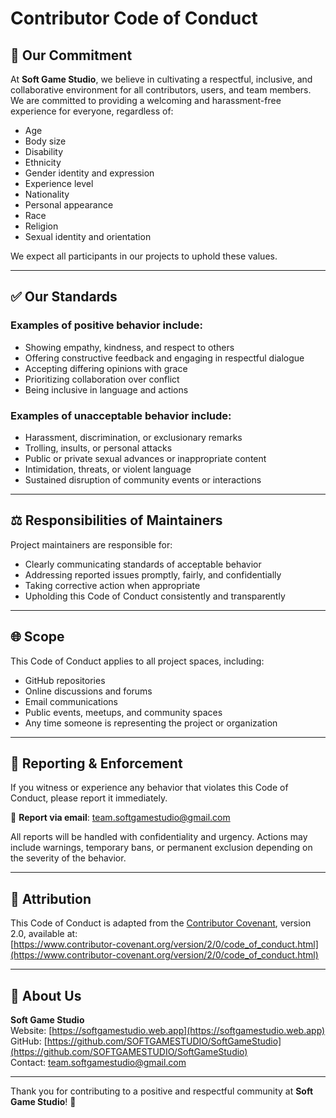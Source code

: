# Contributor Code of Conduct

## 👥 Our Commitment

At **Soft Game Studio**, we believe in cultivating a respectful, inclusive, and collaborative environment for all contributors, users, and team members. We are committed to providing a welcoming and harassment-free experience for everyone, regardless of:

- Age
- Body size
- Disability
- Ethnicity
- Gender identity and expression
- Experience level
- Nationality
- Personal appearance
- Race
- Religion
- Sexual identity and orientation

We expect all participants in our projects to uphold these values.

---

## ✅ Our Standards

### Examples of positive behavior include:

- Showing empathy, kindness, and respect to others
- Offering constructive feedback and engaging in respectful dialogue
- Accepting differing opinions with grace
- Prioritizing collaboration over conflict
- Being inclusive in language and actions

### Examples of unacceptable behavior include:

- Harassment, discrimination, or exclusionary remarks
- Trolling, insults, or personal attacks
- Public or private sexual advances or inappropriate content
- Intimidation, threats, or violent language
- Sustained disruption of community events or interactions

---

## ⚖️ Responsibilities of Maintainers

Project maintainers are responsible for:

- Clearly communicating standards of acceptable behavior
- Addressing reported issues promptly, fairly, and confidentially
- Taking corrective action when appropriate
- Upholding this Code of Conduct consistently and transparently

---

## 🌐 Scope

This Code of Conduct applies to all project spaces, including:

- GitHub repositories
- Online discussions and forums
- Email communications
- Public events, meetups, and community spaces
- Any time someone is representing the project or organization

---

## 🚨 Reporting & Enforcement

If you witness or experience any behavior that violates this Code of Conduct, please report it immediately.

📧 **Report via email**: [team.softgamestudio@gmail.com](mailto:team.softgamestudio@gmail.com)

All reports will be handled with confidentiality and urgency. Actions may include warnings, temporary bans, or permanent exclusion depending on the severity of the behavior.

---

## 📄 Attribution

This Code of Conduct is adapted from the [Contributor Covenant](https://www.contributor-covenant.org/), version 2.0, available at:  
[https://www.contributor-covenant.org/version/2/0/code_of_conduct.html](https://www.contributor-covenant.org/version/2/0/code_of_conduct.html)

---

## 🔗 About Us

**Soft Game Studio**  
Website: [https://softgamestudio.web.app](https://softgamestudio.web.app)  
GitHub: [https://github.com/SOFTGAMESTUDIO/SoftGameStudio](https://github.com/SOFTGAMESTUDIO/SoftGameStudio)  
Contact: [team.softgamestudio@gmail.com](mailto:team.softgamestudio@gmail.com)

---

Thank you for contributing to a positive and respectful community at **Soft Game Studio**! 🌟
